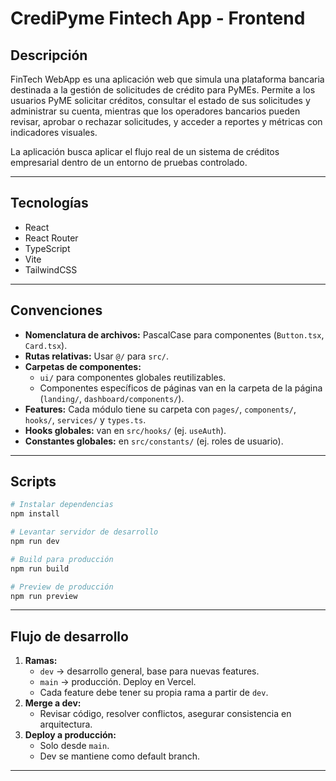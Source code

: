 # CrediPyme Fintech App - Frontend

## Descripción
FinTech WebApp es una aplicación web que simula una plataforma bancaria destinada a la gestión de solicitudes de crédito para PyMEs.
Permite a los usuarios PyME solicitar créditos, consultar el estado de sus solicitudes y administrar su cuenta, mientras que los operadores bancarios pueden revisar, aprobar o rechazar solicitudes, y acceder a reportes y métricas con indicadores visuales.

La aplicación busca aplicar el flujo real de un sistema de créditos empresarial dentro de un entorno de pruebas controlado.

---

## Tecnologías

- React
- React Router
- TypeScript
- Vite
- TailwindCSS

---

## Convenciones

- **Nomenclatura de archivos:** PascalCase para componentes (`Button.tsx`, `Card.tsx`).  
- **Rutas relativas:** Usar `@/` para `src/`.  
- **Carpetas de componentes:**  
  - `ui/` para componentes globales reutilizables.  
  - Componentes específicos de páginas van en la carpeta de la página (`landing/`, `dashboard/components/`).  
- **Features:** Cada módulo tiene su carpeta con `pages/`, `components/`, `hooks/`, `services/` y `types.ts`.  
- **Hooks globales:** van en `src/hooks/` (ej. `useAuth`).  
- **Constantes globales:** en `src/constants/` (ej. roles de usuario).  

---

## Scripts

```bash
# Instalar dependencias
npm install

# Levantar servidor de desarrollo
npm run dev

# Build para producción
npm run build

# Preview de producción
npm run preview
```

---

## Flujo de desarrollo

1. **Ramas:**
   - `dev` → desarrollo general, base para nuevas features.
   - `main` → producción. Deploy en Vercel.
   - Cada feature debe tener su propia rama a partir de `dev`.
2. **Merge a dev:**
   - Revisar código, resolver conflictos, asegurar consistencia en arquitectura.
3. **Deploy a producción:**
   - Solo desde `main`.
   - Dev se mantiene como default branch.

---
